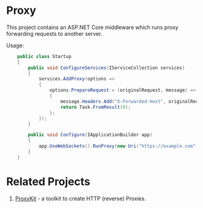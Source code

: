 Proxy
=====

This project contains an ASP.NET Core middleware which runs proxy forwarding requests to another server.

Usage:
```c#
    public class Startup
    {
        public void ConfigureServices(IServiceCollection services)
        {
            services.AddProxy(options =>
            {
                options.PrepareRequest = (originalRequest, message) =>
                {
                    message.Headers.Add("X-Forwarded-Host", originalRequest.Host.Host);
                    return Task.FromResult(0);
                };
            });
        }

        public void Configure(IApplicationBuilder app)
        {
            app.UseWebSockets().RunProxy(new Uri("https://example.com"));
        }
    }
```

#  Related Projects

1. [ProxyKit](https://github.com/damianh/ProxyKit) - a toolkit to create HTTP (reverse) Proxies.
